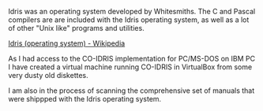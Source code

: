 Idris was an operating system developed by Whitesmiths.
The C and Pascal compilers are are included with the Idris operating system,
as well as a lot of other "Unix like" programs and utilities.

[Idris (operating system) - Wikipedia](https://en.wikipedia.org/wiki/Idris_(operating_system))

As I had access to the CO-IDRIS implementation for PC/MS-DOS on IBM PC I have
created a virtual machine running CO-IDRIS in VirtualBox from some very dusty old diskettes.

I am also in the process of scanning the comprehensive set of manuals that
were shippped with the Idris operating system.
